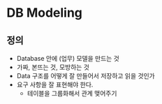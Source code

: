 # DB Modeling
## 정의
- Database 안에 (업무) 모델을 만드는 것
- 가짜, 본뜨는 것, 모방하는 것
- Data 구조를 어떻게 잘 만들어서 저장하고 읽을 것인가
- 요구 사항을 잘 표현해야 한다.
  - 테이블을 그룹화해서 관계 맺어주기